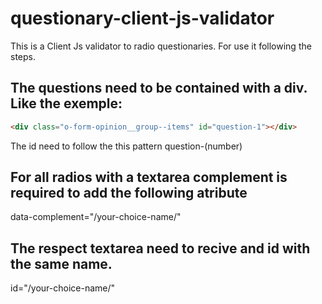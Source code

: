 # questionary-client-js-validator

This is a Client Js validator to radio questionaries.
For use it following the steps.

The questions need to be contained with a div. Like the exemple:
------
```html
<div class="o-form-opinion__group--items" id="question-1"></div>
```
The id need to follow the this pattern question-(number)

For all radios with a textarea complement is required to add the following atribute
------
data-complement="/your-choice-name/"

The respect textarea need to recive and id with the same name.
------
id="/your-choice-name/"

